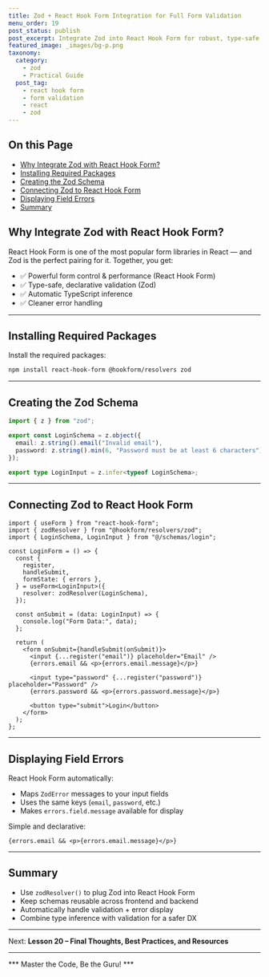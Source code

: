 ```yaml
---
title: Zod + React Hook Form Integration for Full Form Validation
menu_order: 19
post_status: publish
post_excerpt: Integrate Zod into React Hook Form for robust, type-safe form validation.
featured_image: _images/bg-p.png
taxonomy:
  category:
    - zod
    - Practical Guide
  post_tag:
    - react hook form
    - form validation
    - react
    - zod
---
```


<div class="toc" markdown="1">

## On this Page

- [Why Integrate Zod with React Hook Form?](#why-integrate-zod-with-react-hook-form)
- [Installing Required Packages](#installing-required-packages)
- [Creating the Zod Schema](#creating-the-zod-schema)
- [Connecting Zod to React Hook Form](#connecting-zod-to-react-hook-form)
- [Displaying Field Errors](#displaying-field-errors)
- [Summary](#summary)

</div>

<div class="guru-main" markdown="1">

## Why Integrate Zod with React Hook Form?

React Hook Form is one of the most popular form libraries in React — and Zod is the perfect pairing for it. Together, you get:

- ✅ Powerful form control & performance (React Hook Form)
- ✅ Type-safe, declarative validation (Zod)
- ✅ Automatic TypeScript inference
- ✅ Cleaner error handling

---

## Installing Required Packages

Install the required packages:

```bash
npm install react-hook-form @hookform/resolvers zod
```

---

## Creating the Zod Schema

```ts
import { z } from "zod";

export const LoginSchema = z.object({
  email: z.string().email("Invalid email"),
  password: z.string().min(6, "Password must be at least 6 characters"),
});

export type LoginInput = z.infer<typeof LoginSchema>;
```

---

## Connecting Zod to React Hook Form

```tsx
import { useForm } from "react-hook-form";
import { zodResolver } from "@hookform/resolvers/zod";
import { LoginSchema, LoginInput } from "@/schemas/login";

const LoginForm = () => {
  const {
    register,
    handleSubmit,
    formState: { errors },
  } = useForm<LoginInput>({
    resolver: zodResolver(LoginSchema),
  });

  const onSubmit = (data: LoginInput) => {
    console.log("Form Data:", data);
  };

  return (
    <form onSubmit={handleSubmit(onSubmit)}>
      <input {...register("email")} placeholder="Email" />
      {errors.email && <p>{errors.email.message}</p>}

      <input type="password" {...register("password")} placeholder="Password" />
      {errors.password && <p>{errors.password.message}</p>}

      <button type="submit">Login</button>
    </form>
  );
};
```

---

## Displaying Field Errors

React Hook Form automatically:
- Maps `ZodError` messages to your input fields
- Uses the same keys (`email`, `password`, etc.)
- Makes `errors.field.message` available for display

Simple and declarative:

```tsx
{errors.email && <p>{errors.email.message}</p>}
```

---

## Summary

- Use `zodResolver()` to plug Zod into React Hook Form
- Keep schemas reusable across frontend and backend
- Automatically handle validation + error display
- Combine type inference with validation for a safer DX

---

Next: **Lesson 20 – Final Thoughts, Best Practices, and Resources**

---

*** Master the Code, Be the Guru! ***

</div>
